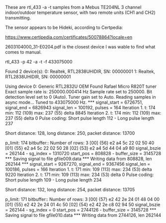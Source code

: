 
These are rtl_433 -a -t samples from a Mebus TE204NL 3 channel indoor/outdoor temperature sensor, with two remote units (CH1 and CH2) transmitting.

The sensor appears to be Hideki, according to Certpedia:

  https://www.certipedia.com/certificates/50078864?locale=en

2603104000_31-E0204.pdf is the closest device I was wable to find what comes to manual.

rtl_433 -p 42 -a -t -f 433075000

Found 2 device(s):
  0:  Realtek, RTL2838UHIDIR, SN: 00000001
  1:  Realtek, RTL2838UHIDIR, SN: 00000001

Using device 0: Generic RTL2832U OEM
Found Rafael Micro R820T tuner
Exact sample rate is: 250000.000414 Hz
Sample rate set to 250000.
Bit detection level set to 0 (Auto).
Tuner gain set to Auto.
Reading samples in async mode...
Tuned to 433075000 Hz.
*** signal_start = 6726751, signal_end = 6826943
signal_len = 100192,  pulses = 164
Iteration 1. t: 174    min: 112 (109)    max: 237 (55)    delta 8845
Iteration 2. t: 174    min: 112 (109)    max: 237 (55)    delta 0
Pulse coding: Short pulse length 112 - Long pulse length 237

Short distance: 128, long distance: 250, packet distance: 13700

p_limit: 174
bitbuffer:: Number of rows: 3
[00] {56} e2 a4 5c 22 02 50 40
[01] {55} e2 a4 5c 22 02 50 28
[02] {53} e2 a4 5d 44 04 a9 80
signal_bszie = 262144  -      sg_index = 1310720
start_pos    = 808828  -   buffer_size = 3145728
*** Saving signal to file gfile009.data
*** Writing data from 808828, len 262144
*** signal_start = 9267270, signal_end = 9367456
signal_len = 100186,  pulses = 166
Iteration 1. t: 171    min: 109 (113)    max: 234 (53)    delta 9220
Iteration 2. t: 171    min: 109 (113)    max: 234 (53)    delta 0
Pulse coding: Short pulse length 109 - Long pulse length 234

Short distance: 132, long distance: 254, packet distance: 13705

p_limit: 171
bitbuffer:: Number of rows: 3
[00] {57} e2 42 2e 24 01 48 04 00
[01] {55} e2 42 2e 24 01 4c 50
[02] {54} e2 42 2e c8 02 94 50
signal_bszie = 262144  -      sg_index = 0
start_pos    = 2744126  -   buffer_size = 3145728
*** Saving signal to file gfile010.data
*** Writing data from 2744126, len 262144


